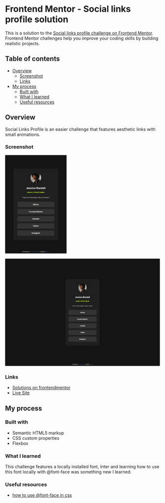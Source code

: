 # Frontend Mentor - Social links profile solution

This is a solution to the [Social links profile challenge on Frontend Mentor](https://www.frontendmentor.io/challenges/social-links-profile-UG32l9m6dQ). Frontend Mentor challenges help you improve your coding skills by building realistic projects. 

## Table of contents

- [Overview](#overview)
  - [Screenshot](#screenshot)
  - [Links](#links)
- [My process](#my-process)
  - [Built with](#built-with)
  - [What I learned](#what-i-learned)
  - [Useful resources](#useful-resources)

## Overview
Social Links Profile is an easier challenge that features aesthetic links with small animations.

### Screenshot

<img src="./assets/screenshots/social-links-mobile.png" width=200></img>

<img src="./assets/screenshots/social-links-desktop.png" height=350></img>

### Links

- [Solutions on frontendmentor](https://www.frontendmentor.io/home)
- [Live Site](https://cohoc.github.io/frontendmentor/social-links-profile-main/)

## My process

### Built with

- Semantic HTML5 markup
- CSS custom properties
- Flexbox

### What I learned

This challenge features a locally installed font, Inter and learning how to use this font locally with 
@font-face was something new I learned.

### Useful resources

- [how to use @font-face in css](https://css-tricks.com/snippets/css/using-font-face-in-css/)